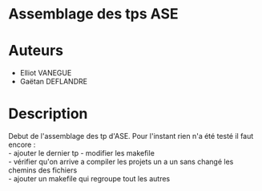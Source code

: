 Assemblage des tps ASE
===============================================

# Auteurs

 - Elliot VANEGUE
 - Gaëtan DEFLANDRE

# Description

Debut de l'assemblage des tp d'ASE. Pour l'instant rien n'a été testé il faut encore :  
	- ajouter le dernier tp	
	- modifier les makefile  
	- vérifier qu'on arrive a compiler les projets un a un sans changé les chemins des fichiers  
	- ajouter un makefile qui regroupe tout les autres  
